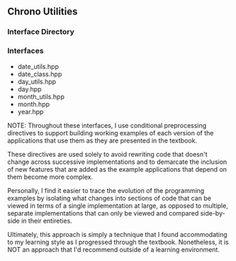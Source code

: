 ## Chrono Utilities
### Interface Directory

### Interfaces
* date\_utils.hpp
* date\_class.hpp
* day\_utils.hpp
* day.hpp
* month\_utils.hpp
* month.hpp
* year.hpp

NOTE: Throughout these interfaces, I use conditional preprocessing directives
to support building working examples of each version of the applications that
use them as they are presented in the textbook.

These directives are used solely to avoid rewriting code that doesn't change
across successive implementations and to demarcate the inclusion of new
features that are added as the example applications that depend on them 
become more complex.

Personally, I find it easier to trace the evolution of the programming
examples by isolating what changes into sections of code that can be viewed
in terms of a single implementation at large, as opposed to multiple,
separate implementations that can only be viewed and compared side-by-side
in their entireties.

Ultimately, this approach is simply a technique that I found accommodating
to my learning style as I progressed through the textbook. Nonetheless,
it is NOT an approach that I'd recommend outside of a learning environment.
